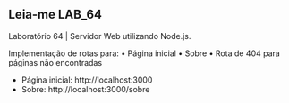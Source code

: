 **Leia-me LAB_64**
-------------------------------------------------------------------------------------------------------------------------------------
Laboratório 64 | Servidor Web utilizando Node.js.

Implementação de rotas para: • Página inicial • Sobre • Rota de 404 para páginas não encontradas

- Página inicial: http://localhost:3000 
- Sobre: http://localhost:3000/sobre
